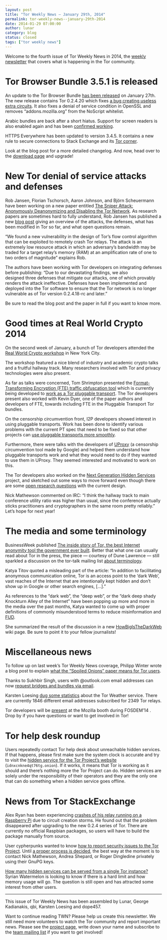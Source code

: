 ```yaml
---
layout: post
title: "Tor Weekly News — January 29th, 2014"
permalink: tor-weekly-news--january-29th-2014
date: 2014-01-29 07:00:00
author: lunar
category: blog
status: closed
tags: ["tor weekly news"]
---
```


Welcome to the fourth issue of Tor Weekly News in 2014, the [weekly newsletter](https://lists.torproject.org/cgi-bin/mailman/listinfo/tor-news) that covers what is happening in the Tor community.

Tor Browser Bundle 3.5.1 is released
====================================

An update to the Tor Browser Bundle [has been released](https://blog.torproject.org/blog/tor-browser-351-released) on January 27th. The new release contains Tor 0.2.4.20 which fixes [a bug creating useless extra circuits](https://bugs.torproject.org/10456). It also fixes a denial of service condition in OpenSSL and removes “addons.mozilla.org” from the NoScript whitelist.

Arabic bundles are back after a short hiatus. Support for screen readers is also enabled again and has been [confirmed working](https://lists.torproject.org/pipermail/tor-talk/2014-January/031575.html).

HTTPS Everywhere has been updated to version 3.4.5. It contains a new rule to secure connections to Stack Exchange and its [Tor corner](https://tor.stackexchange.com/).

Look at the blog post for a more detailed changelog. And now, head over to the [download page](https://www.torproject.org/download/download-easy.html) and upgrade!

New Tor denial of service attacks and defenses
==============================================

Rob Jansen, Florian Tschorsch, Aaron Johnson, and Björn Scheuermann have been working on a new paper entitled [The Sniper Attack: Anonymously Deanonymizing and Disabling the Tor Network](https://www-users.cs.umn.edu/~jansen/publications/sniper-ndss2014.pdf). As research papers are sometimes hard to fully understand, Rob Jansen has published a new [blog post](https://blog.torproject.org/blog/new-tor-denial-service-attacks-and-defenses) giving an overview of the attacks, the defenses, what has been modified in Tor so far, and what open questions remain.

“We found a new vulnerability in the design of Tor’s flow control algorithm that can be exploited to remotely crash Tor relays. The attack is an extremely low resource attack in which an adversary’s bandwidth may be traded for a target relay’s memory (RAM) at an amplification rate of one to two orders of magnitude” explains Rob.

The authors have been working with Tor developers on integrating defenses before publishing: “Due to our devastating findings, we also  
 designed three defenses that mitigate our attacks, one of which provably renders the attack ineffective. Defenses have been implemented and deployed into the Tor software to ensure that the Tor network is no longer vulnerable as of Tor version 0.2.4.18-rc and later.”

Be sure to read the blog post and the paper in full if you want to know more.

Good times at Real World Crypto 2014
====================================

On the second week of January, a bunch of Tor developers attended the [Real World Crypto workshop](https://realworldcrypto.wordpress.com/) in New York City.

The workshop featured a nice blend of industry and academic crypto talks and a fruitful hallway track. Many researchers involved with Tor and privacy technologies were also present.

As far as talks were concerned, Tom Shrimpton presented the [Format-Transforming Encryption (FTE) traffic obfuscation tool](https://fteproxy.org/) which is currently being developed to [work as a Tor pluggable transport](https://bugs.torproject.org/10362). The Tor developers present also worked with Kevin Dyer, one of the paper authors and developers of FTE, towards including FTE in the Pluggable Transport Tor bundles.

On the censorship circumvention front, I2P developers showed interest in using pluggable transports. Work has been done to identify various problems with the current PT spec that need to be fixed so that other projects can [use pluggable transports more smoothly](https://bugs.torproject.org/10629).

Furthermore, there were talks with the developers of [UProxy](https://uproxy.org/) (a censorship circumvention tool made by Google) and helped them understand how pluggable transports work and what they would need to do if they wanted to use them in UProxy. They seemed interested and motivated to work on this.

The Tor developers also worked on the [Next Generation Hidden Services](https://gitweb.torproject.org/torspec.git/blob/HEAD:/proposals/224-rend-spec-ng.txt) project, and sketched out some ways to move forward even though there are some [open research questions](https://lists.torproject.org/pipermail/tor-dev/2014-January/006099.html) with the current design.

Nick Mathewson commented on IRC: “I think the hallway track to main conference utility ratio was higher than usual, since the conference actually sticks practitioners and cryptographers in the same room pretty reliably.” Let’s hope for next year!

The media and some terminology
==============================

BusinessWeek published [The inside story of Tor, the best Internet anonymity tool the government ever built](http://www.businessweek.com/articles/2014-01-23/tor-anonymity-software-vs-dot-the-national-security-agency). Better that what one can usually read about Tor in the press, the piece — courtesy of Dune Lawrence — still sparkled a discussion on the tor-talk mailing list [about terminology](https://lists.torproject.org/pipermail/tor-talk/2014-January/031863.html).

Katya Titov quoted a misleading part of the article: “In addition to facilitating anonymous communication online, Tor is an access point to the ‘dark Web’, vast reaches of the Internet that are intentionally kept hidden and don’t show up in Google or other search engines, […].”

As references to the “dark web”, the “deep web”, or the “dark deep shady Knockturn Alley of the Internet” have been popping up more and more in the media over the past months, Katya wanted to come up with proper definitions of commonly misunderstood terms to reduce misinformation and [FUD](http://en.wikipedia.org/wiki/Fear,_uncertainty_and_doubt).

She summarized the result of the discussion in a new [HowBigIsTheDarkWeb](https://trac.torproject.org/projects/tor/wiki/doc/HowBigIsTheDarkWeb) wiki page. Be sure to point it to your fellow journalists!

Miscellaneous news
==================

To follow up on last week’s Tor Weekly News coverage, Philipp Winter wrote a blog post to explain [what the “Spoiled Onions” paper means for Tor users](https://blog.torproject.org/blog/what-spoiled-onions-paper-means-tor-users).

Thanks to Sukhbir Singh, users with @outlook.com email addresses can now [request bridges and bundles via email](https://bugs.torproject.org/6591#comment:4).

Karsten Loesing [dug some statistics](https://bugs.torproject.org/10699#comment:3) about the Tor Weather service. There are currently 1846 different email addresses subscribed for 2349 Tor relays.

Tor developers will be [present](https://twitter.com/torproject/status/427922491948818432) at the Mozilla booth during FOSDEM’14 . Drop by if you have questions or want to get involved in Tor!

Tor help desk roundup
=====================

Users repeatedly contact Tor help desk about unreachable hidden services. If that happens, please first make sure the system clock is accurate and try to visit the [hidden service for the Tor Project’s website](http://idnxcnkne4qt76tg.onion/) (`idnxcnkne4qt76tg.onion`). If it works, it means that Tor is working as it should and there’s nothing more the Tor Project can do. Hidden services are solely under the responsibility of their operators and they are the only one that can do something when a hidden service goes offline.

News from Tor StackExchange
===========================

Alex Ryan has been experiencing [crashes of his relay running on a Raspberry Pi](https://tor.stackexchange.com/q/1302/88) due to circuit creation storms. He found out that the problem disappeared after upgrading to the new 0.2.4 series of Tor. There are currently no official Raspbian packages, so users will have to build the package manually from source.

User cypherpunks wanted to know [how to report security issues to the Tor Project](https://tor.stackexchange.com/q/1339/88). Until [a proper process is decided](https://bugs.torproject.org/9186), the best way at the moment is to contact Nick Mathewson, Andrea Shepard, or Roger Dingledine privately using their GnuPG keys.

[How many hidden services can be served from a single Tor instance?](https://tor.stackexchange.com/q/1337/88) Syrian Watermelon is looking to know if there is a hard limit and how memory usage will go. The question is still open and has attracted some interest from other users.

* * * * *

This issue of Tor Weekly News has been assembled by Lunar, George Kadianakis, qbi, Karsten Loesing and dope457.

Want to continue reading TWN? Please help us create this newsletter. We still need more volunteers to watch the Tor community and report important news. Please see the [project page](https://trac.torproject.org/projects/tor/wiki/TorWeeklyNews), write down your name and subscribe to the [team mailing list](https://lists.torproject.org/cgi-bin/mailman/listinfo/news-team) if you want to get involved!

